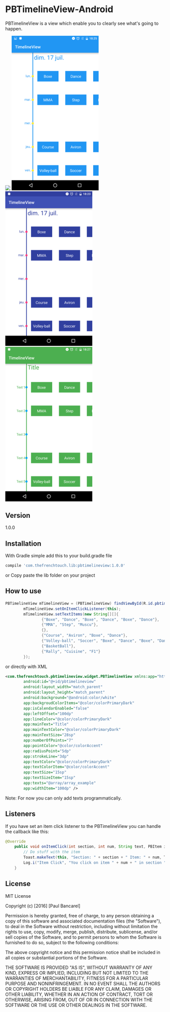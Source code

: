 # PBTimelineView-Android

PBTimelineView is a view which enable you to clearly see what's going to happen.

<img src="https://raw.githubusercontent.com/paul1893/PBTimelineView-Android/master/Screenshots/demo.gif" width="275" />  
<img src="https://raw.githubusercontent.com/paul1893/PBTimelineView-Android/master/Screenshots/blue.png" width="275" /><img src="https://raw.githubusercontent.com/paul1893/PBTimelineView-Android/master/Screenshots/purple.png" width="275" /><img src="https://raw.githubusercontent.com/paul1893/PBTimelineView-Android/master/Screenshots/green.png" width="275" />

## Version
1.0.0  
## Installation

With Gradle simple add this to your build.gradle file
```sh
compile 'com.thefrenchtouch.lib:pbtimelineview:1.0.0'
```
or  Copy paste the lib folder on your project
## How to use
```java
PBTimelineView mTimelineView = (PBTimelineView) findViewById(R.id.pbtimelineview);
        mTimelineView.setOnItemClickListener(this);
        mTimelineView.setTextItems(new String[][]{
                {"Boxe", "Dance", "Boxe", "Dance", "Boxe", "Dance"},
                {"MMA", "Step", "Muscu"},
                {},
                {"Course", "Aviron", "Boxe", "Dance"},
                {"Volley-ball", "Soccer", "Boxe", "Dance", "Boxe", "Dance"},
                {"BasketBall"},
                {"Rally", "Cuisine", "F1"}
        });
```
or directly with XML
```xml
<com.thefrenchtouch.pbtimelineview.widget.PBTimelineView xmlns:app="http://schemas.android.com/apk/res-auto"
        android:id="@+id/pbtimelineview"
        android:layout_width="match_parent"
        android:layout_height="match_parent"
        android:background="@android:color/white"
        app:backgroudColorItems="@color/colorPrimaryDark"
        app:isCalendarEnabled="false"
        app:leftOffset="100dp"
        app:lineColor="@color/colorPrimaryDark"
        app:mainText="Title"
        app:mainTextColor="@color/colorPrimaryDark"
        app:mainTextSize="28sp"
        app:numberOfPoints="7"
        app:pointColor="@color/colorAccent"
        app:radiusPoint="5dp"
        app:strokeLine="3dp"
        app:textColor="@color/colorPrimaryDark"
        app:textColorItem="@color/colorAccent"
        app:textSize="15sp"
        app:textSizeItem="15sp"
        app:texts="@array/array_example"
        app:widthItem="100dp" />
```
Note: For now you can only add texts programmatically.
## Listeners
If you have set an item click listener to the PBTimelineView you can handle the callback like this:
```java
@Override
    public void onItemClick(int section, int num, String text, PBItem item) {
        // Do stuff with the item
        Toast.makeText(this, "Section: " + section + " Item: " + num, Toast.LENGTH_SHORT).show();
        Log.i("Item Click", "You click on item " + num + " in section " + section + " : " + text);
    }
```
## License

MIT License

Copyright (c) [2016] [Paul Bancarel]

Permission is hereby granted, free of charge, to any person obtaining a copy
of this software and associated documentation files (the "Software"), to deal
in the Software without restriction, including without limitation the rights
to use, copy, modify, merge, publish, distribute, sublicense, and/or sell
copies of the Software, and to permit persons to whom the Software is
furnished to do so, subject to the following conditions:

The above copyright notice and this permission notice shall be included in all
copies or substantial portions of the Software.

THE SOFTWARE IS PROVIDED "AS IS", WITHOUT WARRANTY OF ANY KIND, EXPRESS OR
IMPLIED, INCLUDING BUT NOT LIMITED TO THE WARRANTIES OF MERCHANTABILITY,
FITNESS FOR A PARTICULAR PURPOSE AND NONINFRINGEMENT. IN NO EVENT SHALL THE
AUTHORS OR COPYRIGHT HOLDERS BE LIABLE FOR ANY CLAIM, DAMAGES OR OTHER
LIABILITY, WHETHER IN AN ACTION OF CONTRACT, TORT OR OTHERWISE, ARISING FROM,
OUT OF OR IN CONNECTION WITH THE SOFTWARE OR THE USE OR OTHER DEALINGS IN THE
SOFTWARE.

